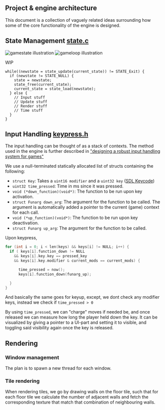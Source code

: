 Project & engine architecture
---------------------------

This document is a collection of vaguely related ideas surrounding how some of
the core functionality of the engine is designed.

## State Management [state.c](../src/state.c)

![gamestate illustration](gamestate.svg)
![gameloop illustration](gameloop.svg)

WIP

```
while((newstate = state_update(current_state)) != STATE_Exit) {
  if (newstate != STATE_NULL) {
    state = newstate;
    state_free(current_state);
    current_state = state_load(newstate);
  } else {
    // Input stuff
    // Update stuff
    // Render stuff
    // Time stuff
  }
}
```


## Input Handling [keypress.h](../src/keypress.h)

The input handling can be thought of as a stack of contexts. The method used in
the engine is further described in
["designing a robust input handling system for games"](https://www.gamedev.net/tutorials/programming/general-and-gameplay-programming/designing-a-robust-input-handling-system-for-games-r2975/)

We use a null-terminated statically allocated list of structs containing the
following:
* `struct Key`: Takes a `uint16 modifier` and a `uint32 key`
  ([SDL Keycode](https://wiki.libsdl.org/SDLKeycodeLookup))
* `uint32 time_pressed`: Time in ms since it was pressed.
* `void (*down_function)(void*)`: The function to be run upon key activation.
* `struct Funarg down_arg`: The argument for the function to be called.  The argument is
  automatically added a pointer to the current (game) context for each call.
* `void (*up_function)(void*)`: The function to be run upon key deactivation.
* `struct Funarg up_arg`: The argument for the function to be called.

Upon keypress,
```c
for (int i = 0; i < len(keys) && keys[i] != NULL; i++) {
  if ( keys[i].function_down != NULL
    && keys[i].key.key == pressed_key
    && keys[i].key.modifier & current_mods == current_mods) {

      time_pressed = now();
      keys[i].function_down(funarg_up);

  }
}
```
And basically the same goes for keyup, except, we dont check any modifier keys,
instead we check if `time_pressed > 0`

By using `time_pressed`, we can "charge" moves if needed be, and once released
we can measure how long the player held down the key.
It can be visualized by giving a pointer to a UI-part and setting it to visible,
and toggling said visibility again once the key is released.

## Rendering

### Window management

The plan is to spawn a new thread for each window.

### Tile rendering

When rendering tiles, we go by drawing walls on the floor tile, such that for
each floor tile we calculate the number of adjacent walls and fetch the
corresponding texture that match that combination of neighbouring walls.
